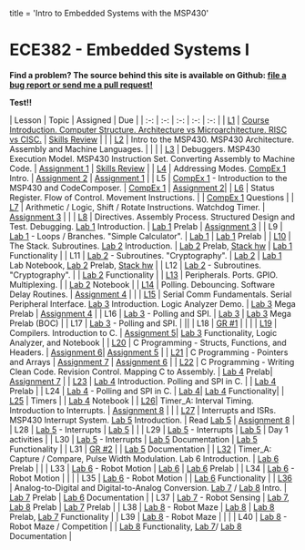 title = 'Intro to Embedded Systems with the MSP430'

# ECE382 - Embedded Systems I

**Find a problem?  The source behind this site is available on Github: [file a bug report or send me a pull request!](https://github.com/toddbranch/ECE382/issues)**

**Test!!**

| Lesson | Topic | Assigned | Due |
| :-: | :-: | :-: | :-: | :-: |
| [L1](notes/L1/index.html) | [Course Introduction. Computer Structure.  Architecture vs Microarchitecture.  RISC vs CISC.]() | [Skills Review](notes/L1/skills_review.html) | |
| [L2](notes/L2/index.html) | Intro to the MSP430.  MSP430 Architecture.  Assembly and Machine Languages. | | |
| [L3](notes/L3/index.html) | Debuggers.  MSP430 Execution Model.  MSP430 Instruction Set.  Converting Assembly to Machine Code. | [Assignment 1](notes/L3/L3_execution.html) | [Skills Review](notes/L1/skills_review.html) |
| [L4](notes/L4/index.html) | Addressing Modes.  [CompEx 1](/labs/compex1/index.html) Intro. | [Assignment 2](notes/L4/L4_addressing_modes.html) | [Assignment 1](notes/L3/L3_execution.html) |
| L5 | [CompEx 1](/labs/compex1/index.html) - Introduction to the MSP430 and CodeComposer. | [CompEx 1](/labs/compex1/index.html) | [Assignment 2](notes/L4/L4_addressing_modes.html )|
| [L6](notes/L6/index.html) | Status Register.  Flow of Control.  Movement Instructions. | | [CompEx 1](/labs/compex1/index.html) Questions |
| [L7](notes/L7/index.html) | Arithmetic / Logic, Shift / Rotate Instructions.  Watchdog Timer. | [Assignment 3](notes/L7/L7_control_flow.html) | |
| [L8](notes/L8/index.html) | Directives.  Assembly Process.  Structured Design and Test.  Debugging.  [Lab 1](/labs/lab1/index.html) Introduction. | [Lab 1](/labs/lab1/index.html) Prelab | [Assignment 3](notes/L7/L7_control_flow.html) |
| L9 | [Lab 1](/labs/lab1/index.html) - Loops / Branches.  "Simple Calculator". | [Lab 1](/labs/lab1/index.html) | [Lab 1](/labs/lab1/index.html) Prelab |
| [L10](notes/L10/index.html) | The Stack.  Subroutines.  [Lab 2](/labs/lab2/index.html) Introduction. | [Lab 2](/labs/lab2/index.html) Prelab, [Stack hw](notes/L10/stack_hw.htm) | [Lab 1](/labs/lab1/index.html) Functionality |
| L11 | [Lab 2](/labs/lab2/index.html) - Subroutines.  "Cryptography". | [Lab 2](/labs/lab2/index.html) | [Lab 1](/labs/lab1/index.html) Lab Notebook, [Lab 2](/labs/lab2/index.html) Prelab, [Stack hw](notes/L10/stack_hw.htm) |
| L12 | [Lab 2](/labs/lab2/index.html) - Subroutines.  "Cryptography". | | [Lab 2](/labs/lab2/index.html) Functionality |
| [L13](notes/L13/index.html) | Peripherals. Ports.  GPIO.  Multiplexing. | | [Lab 2](/labs/lab2/index.html) Notebook |
| [L14](notes/L14/index.html) | Polling.  Debouncing.  Software Delay Routines. | [Assignment 4](notes/L14/L14_subroutines.html) | |
| [L15](notes/L15/index.html) | Serial Comm Fundamentals.  Serial Peripheral Interface.  [Lab 3](/labs/lab3/index.html) Introduction.  Logic Analyzer Demo. | [Lab 3](/labs/lab3/index.html) Mega Prelab | [Assignment 4](notes/L14/L14_subroutines.html) |
| L16 | [Lab 3](/labs/lab3/index.html) - Polling and SPI. | [Lab 3](/labs/lab3/index.html) | [Lab 3](/labs/lab3/index.html) Mega Prelab (BOC) |
| L17 | [Lab 3](/labs/lab3/index.html) - Polling and SPI. | ||
| L18 | [GR #1](/admin/gr1_resources) | | |
| [L19](notes/L19/index.html) | Compilers.  Introduction to C.  | [Assignment 5](/notes/L20/L20_C_basics.html)| [Lab 3](/labs/lab3/index.html) Functionality, Logic Analyzer, and Notebook |
| [L20](notes/L20/index.html) | C Programming - Structs, Functions, and Headers. | [Assignment 6](/notes/L21/L21_pong.html)| [Assignment 5](/notes/L20/L20_C_basics.html) |
| [L21](notes/L21/index.html) | C Programming - Pointers and Arrays | [Assignment 7](/notes/L22/L22_moving_average.html) | [Assignment 6](/notes/L21/L21_pong.html) |
| [L22](notes/L22/index.html) | C Programming - Writing Clean Code.  Revision Control. Mapping C to Assembly. | [Lab 4](/labs/lab4/index.html) Prelab| [Assignment 7](/notes/L22/L22_moving_average.html) |
| [L23](notes/L23/index.html) | [Lab 4](/labs/lab4/index.html) Introduction. Polling and SPI in C.  |  | [Lab 4](/labs/lab4/index.html) Prelab |
| L24 | [Lab 4](/labs/lab4/index.html) - Polling and SPI in C. | [Lab 4](/labs/lab4/index.html)| [Lab 4](/labs/lab4/index.html) Functionality|
| [L25](notes/L25/index.html) |  Timers |  | [Lab 4](/labs/lab4/index.html) Notebook |
| [L26](notes/L26/index.html)| Timer_A: Interval Timing.  Introduction to Interrupts. | [Assignment 8](notes/L26/L26_timer_interrupt_lab4.html) |  |
| [L27](notes/L27/index.html) | Interrupts and ISRs. MSP430 Interrupt System.  [Lab 5](/labs/lab5/index.html) Introduction. | Read [Lab 5](/labs/lab5/index.html) | [Assignment 8](notes/L26/L26_timer_interrupt_lab4.html) |
| L28 | [Lab 5](/labs/lab5/index.html) - Interrupts | [Lab 5](/labs/lab5/index.html) |  |
| L29 | [Lab 5](/labs/lab5/index.html) - Interrupts | [Lab 5](/labs/lab5/index.html) | Day 1 activities  |
| L30 | [Lab 5](/labs/lab5/index.html) - Interrupts | [Lab 5](/labs/lab5/index.html) Documentation | [Lab 5](/labs/lab5/index.html) Functionality |
| L31 | [GR #2](/admin/gr2_resources) |  | [Lab 5](/labs/lab5/index.html) Documentation |
| [L32](notes/L31/index.html) | Timer_A: Capture / Compare, Pulse Width Modulation.  Lab 6 Introduction. | [Lab 6](/labs/lab6/index.html) Prelab | |
| L33 | [Lab 6](/labs/lab6/index.html) - Robot Motion | [Lab 6](/labs/lab6/index.html) | [Lab 6](/labs/lab6/index.html) Prelab |
| L34 | [Lab 6](/labs/lab6/index.html) - Robot Motion | | |
| L35 | [Lab 6](/labs/lab6/index.html) - Robot Motion | | [Lab 6](/labs/lab6/index.html) Functionality |
| [L36](notes/L36/index.html) | Analog-to-Digital and Digital-to-Analog Conversion. [Lab 7](/labs/lab7/index.html) / [Lab 8](/labs/lab8/index.html) Intro. | [Lab 7](/labs/lab7/index.html) Prelab | [Lab 6](/labs/lab6/index.html) Documentation |
| L37 | [Lab 7](/labs/lab7/index.html) - Robot Sensing | [Lab 7](/labs/lab7/index.html), [Lab 8](/labs/lab8/index.html) Prelab | [Lab 7](/labs/lab7/index.html) Prelab |
| L38 | [Lab 8](/labs/lab8/index.html) - Robot Maze | [Lab 8](/labs/lab8/index.html) | [Lab 8](/labs/lab8/index.html) Prelab, [Lab 7](/labs/lab7/index.html) Functionality |
| L39 | [Lab 8](/labs/lab8/index.html) - Robot Maze | | |
| L40 | [Lab 8](/labs/lab8/index.html) - Robot Maze / Competition | | [Lab 8](/labs/lab8/index.html) Functionality, [Lab 7](/labs/lab7/index.html)/ [Lab 8](/labs/lab8/index.html) Documentation |
